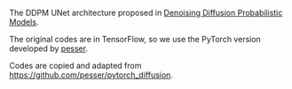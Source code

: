 The DDPM UNet architecture proposed in [Denoising Diffusion Probabilistic Models](https://arxiv.org/abs/2006.11239).

The original codes are in TensorFlow, so we use the PyTorch version developed by [pesser](https://github.com/pesser).

Codes are copied and adapted from https://github.com/pesser/pytorch_diffusion.
